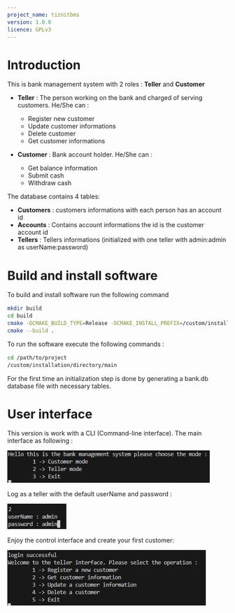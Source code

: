 ```yaml
---
project_name: tiznitbms
version: 1.0.0
licence: GPLv3
---
```

# Introduction

This is bank management system with 2 roles : **Teller** and **Customer**

- **Teller** : The person working on the bank and charged of serving customers. He/She can :
    - Register new customer
    - Update customer informations
    - Delete customer
    - Get customer informations 

- **Customer** : Bank account holder. He/She can :
    - Get balance information
    - Submit cash
    - Withdraw cash

The database contains 4 tables:
- **Customers** : customers informations with each person has an account id
- **Accounts** : Contains account informations the id is the customer account id
- **Tellers** : Tellers informations (initialized with one teller with admin:admin as userName:password)

# Build and install software

To build and install software run the following command

```bash
mkdir build
cd build
cmake -DCMAKE_BUILD_TYPE=Release -DCMAKE_INSTALL_PREFIX=/custom/installation/directory ..
cmake --build .
```

To run the software execute the following commands :

```bash
cd /path/to/project
/custom/installation/directory/main
```

For the first time an initialization step is done by generating a bank.db database file with necessary tables.

# User interface
This version is work with a CLI (Command-line interface). The main interface as following :

![main CLI](doc/images/mainCLI.png)

Log as a teller with the default userName and password :

![teller login](doc/images/tellerLogin.png)

Enjoy the control interface and create your first customer:

![teller interface](doc/images/tellerInterface.png)



